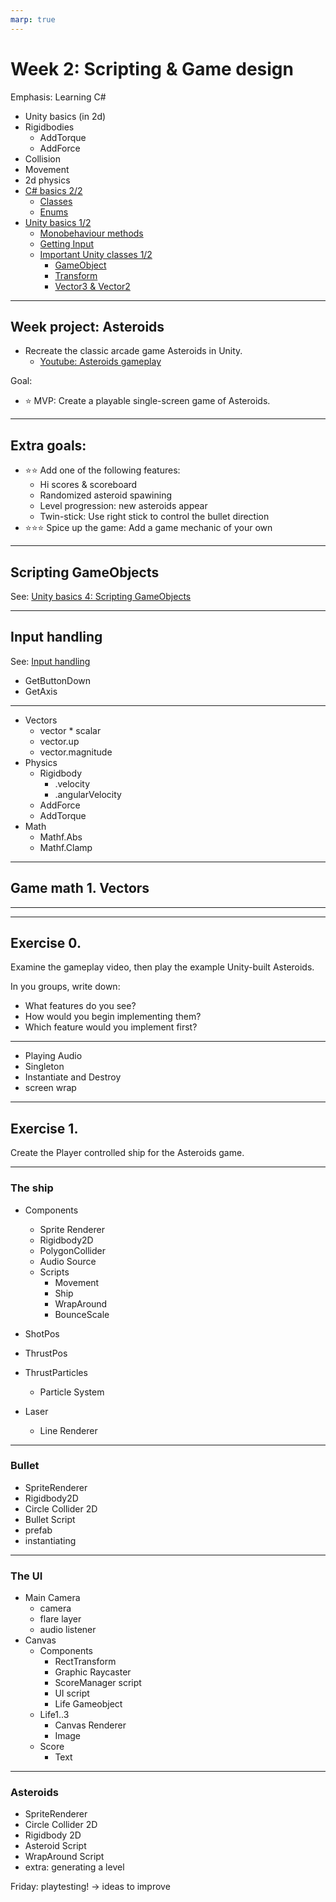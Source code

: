 ```yaml
---
marp: true
---
```

<!-- class: invert -->
# Week 2: Scripting & Game design

Emphasis: Learning C#
- Unity basics (in 2d)
- Rigidbodies
	- AddTorque
	- AddForce
- Collision
- Movement
- 2d physics
- [C# basics 2/2](#c-basics)
	- [Classes](#classes)
	- [Enums](#enums)
- [Unity basics 1/2](#unity-basics)
	- [Monobehaviour methods](#monobehaviour-methods)
	- [Getting Input](#getting-input)
	- [Important Unity classes 1/2](#important-unity-classes)
		- [GameObject](#gameobject)
		- [Transform](#transform)
		- [Vector3 & Vector2](#vector3--vector2)
---
## Week project: Asteroids
<!-- class: default -->
<!-- backgroundColor: pink -->
-  Recreate the classic arcade game Asteroids in Unity.
     - [Youtube: Asteroids gameplay](https://www.youtube.com/watch?v=WYSupJ5r2zo)

Goal:
- ⭐ MVP: Create a playable single-screen game of Asteroids.
---
## Extra goals:
- ⭐⭐ Add one of the following features:
  - Hi scores & scoreboard
  - Randomized asteroid spawining
  - Level progression: new asteroids appear
  - Twin-stick: Use right stick to control the bullet direction 
- ⭐⭐⭐ Spice up the game: Add a game mechanic of your own

--- 
<!-- class: invert -->
<!-- backgroundColor: default -->
## Scripting GameObjects

See: [Unity basics 4: Scripting GameObjects](unity-basics/4-scripting-gameobjects.md)

---
## Input handling
See: [Input handling](unity-cookbook/input-handling.md)
  - GetButtonDown
  - GetAxis
---
- Vectors
  - vector * scalar
  - vector.up
  - vector.magnitude
- Physics
  - Rigidbody
    - .velocity
    - .angularVelocity
  - AddForce
  - AddTorque
- Math
  - Mathf.Abs
  - Mathf.Clamp

---
## Game math 1. Vectors

---
---
<!-- class:  default -->
## Exercise 0.

Examine the gameplay video, then play the example Unity-built Asteroids.

In you groups, write down:
- What features do you see? 
- How would you begin implementing them?
- Which feature would you implement first?

---
<!-- class: invert -->

- Playing Audio
- Singleton
- Instantiate and Destroy
- screen wrap
---
<!-- class:  default -->
## Exercise 1.

Create the Player controlled ship for the Asteroids game.

---
<!-- class: invert -->
### The ship
- Components
  - Sprite Renderer
  - Rigidbody2D
  - PolygonCollider
  - Audio Source
  - Scripts
    - Movement
    - Ship
    - WrapAround
    - BounceScale

- ShotPos
- ThrustPos
- ThrustParticles
  - Particle System
- Laser
  - Line Renderer
---
### Bullet

- SpriteRenderer
- Rigidbody2D
- Circle Collider 2D
- Bullet Script
- prefab
- instantiating
---
### The UI
- Main Camera
  - camera
  - flare layer
  - audio listener
- Canvas
  - Components
    - RectTransform
    - Graphic Raycaster
    - ScoreManager script
    - UI script
    - Life Gameobject
  - Life1..3
    - Canvas Renderer
    - Image
  - Score
    - Text
---
### Asteroids

- SpriteRenderer
- Circle Collider 2D
- Rigidbody 2D
- Asteroid Script
- WrapAround Script
- extra: generating a level

Friday: playtesting!
-> ideas to improve
